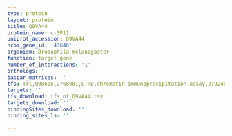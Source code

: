 ```yaml
---
type: protein
layout: protein
title: Q9VA44
protein_name: c-SP11
uniprot_accession: Q9VA44
ncbi_gene_id: '43646'
organism: Drosophila melanogaster
function: target gene
number_of_interactions: '1'
orthologs: ''
jaspar_matrices: ''
tfs: Trl,Q08605,2768981,GTRD,chromatin immunoprecipitation assay,27924024%5Buid%5D,No
targets: ''
tfs_download: tfs_of_Q9VA44.tsv
targets_download: ''
bindingSites_download: ''
binding_sites_ls: ''

---
```

